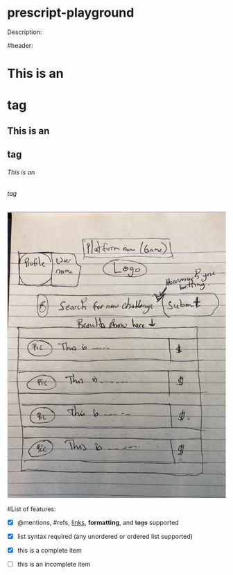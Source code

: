 # prescript-playground
Description:

#header:
# This is an <h1> tag
## This is an <h2> tag
###### This is an <h6> tag

![alt text](Pictures/home.png)



#List of features:

- [x] @mentions, #refs, [links](), **formatting**, and <del>tags</del> supported
- [x] list syntax required (any unordered or ordered list supported)
- [x] this is a complete item
- [ ] this is an incomplete item


